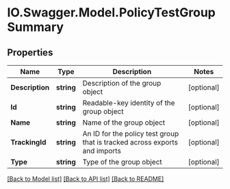 # IO.Swagger.Model.PolicyTestGroupSummary
## Properties

Name | Type | Description | Notes
------------ | ------------- | ------------- | -------------
**Description** | **string** | Description of the group object | [optional] 
**Id** | **string** | Readable-key identity of the group object | [optional] 
**Name** | **string** | Name of the group object | [optional] 
**TrackingId** | **string** | An ID for the policy test group that is tracked across exports and imports | [optional] 
**Type** | **string** | Type of the group object | [optional] 

[[Back to Model list]](../README.md#documentation-for-models) [[Back to API list]](../README.md#documentation-for-api-endpoints) [[Back to README]](../README.md)

